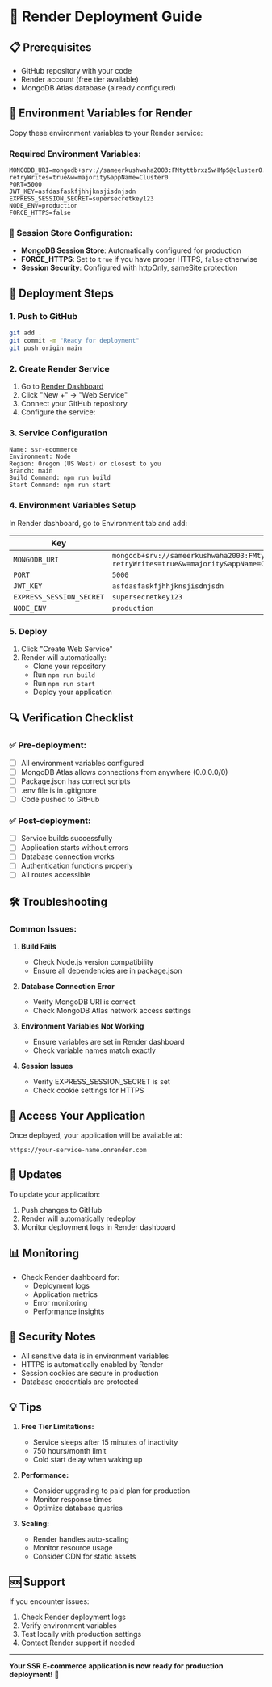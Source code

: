 # 🚀 Render Deployment Guide

## 📋 Prerequisites
- GitHub repository with your code
- Render account (free tier available)
- MongoDB Atlas database (already configured)

## 🔧 Environment Variables for Render

Copy these environment variables to your Render service:

### Required Environment Variables:
```
MONGODB_URI=mongodb+srv://sameerkushwaha2003:FMtyttbrxz5wHMpS@cluster0.dn6pzce.mongodb.net/ecommerce?retryWrites=true&w=majority&appName=Cluster0
PORT=5000
JWT_KEY=asfdasfaskfjhhjknsjisdnjsdn
EXPRESS_SESSION_SECRET=supersecretkey123
NODE_ENV=production
FORCE_HTTPS=false
```

### 🔧 Session Store Configuration:
- **MongoDB Session Store**: Automatically configured for production
- **FORCE_HTTPS**: Set to `true` if you have proper HTTPS, `false` otherwise
- **Session Security**: Configured with httpOnly, sameSite protection

## 🚀 Deployment Steps

### 1. Push to GitHub
```bash
git add .
git commit -m "Ready for deployment"
git push origin main
```

### 2. Create Render Service
1. Go to [Render Dashboard](https://dashboard.render.com/)
2. Click "New +" → "Web Service"
3. Connect your GitHub repository
4. Configure the service:

### 3. Service Configuration
```
Name: ssr-ecommerce
Environment: Node
Region: Oregon (US West) or closest to you
Branch: main
Build Command: npm run build
Start Command: npm run start
```

### 4. Environment Variables Setup
In Render dashboard, go to Environment tab and add:

| Key | Value |
|-----|-------|
| `MONGODB_URI` | `mongodb+srv://sameerkushwaha2003:FMtyttbrxz5wHMpS@cluster0.dn6pzce.mongodb.net/ecommerce?retryWrites=true&w=majority&appName=Cluster0` |
| `PORT` | `5000` |
| `JWT_KEY` | `asfdasfaskfjhhjknsjisdnjsdn` |
| `EXPRESS_SESSION_SECRET` | `supersecretkey123` |
| `NODE_ENV` | `production` |

### 5. Deploy
1. Click "Create Web Service"
2. Render will automatically:
   - Clone your repository
   - Run `npm run build`
   - Run `npm run start`
   - Deploy your application

## 🔍 Verification Checklist

### ✅ Pre-deployment:
- [ ] All environment variables configured
- [ ] MongoDB Atlas allows connections from anywhere (0.0.0.0/0)
- [ ] Package.json has correct scripts
- [ ] .env file is in .gitignore
- [ ] Code pushed to GitHub

### ✅ Post-deployment:
- [ ] Service builds successfully
- [ ] Application starts without errors
- [ ] Database connection works
- [ ] Authentication functions properly
- [ ] All routes accessible

## 🛠️ Troubleshooting

### Common Issues:

1. **Build Fails**
   - Check Node.js version compatibility
   - Ensure all dependencies are in package.json

2. **Database Connection Error**
   - Verify MongoDB URI is correct
   - Check MongoDB Atlas network access settings

3. **Environment Variables Not Working**
   - Ensure variables are set in Render dashboard
   - Check variable names match exactly

4. **Session Issues**
   - Verify EXPRESS_SESSION_SECRET is set
   - Check cookie settings for HTTPS

## 📱 Access Your Application

Once deployed, your application will be available at:
```
https://your-service-name.onrender.com
```

## 🔄 Updates

To update your application:
1. Push changes to GitHub
2. Render will automatically redeploy
3. Monitor deployment logs in Render dashboard

## 📊 Monitoring

- Check Render dashboard for:
  - Deployment logs
  - Application metrics
  - Error monitoring
  - Performance insights

## 🔐 Security Notes

- All sensitive data is in environment variables
- HTTPS is automatically enabled by Render
- Session cookies are secure in production
- Database credentials are protected

## 💡 Tips

1. **Free Tier Limitations:**
   - Service sleeps after 15 minutes of inactivity
   - 750 hours/month limit
   - Cold start delay when waking up

2. **Performance:**
   - Consider upgrading to paid plan for production
   - Monitor response times
   - Optimize database queries

3. **Scaling:**
   - Render handles auto-scaling
   - Monitor resource usage
   - Consider CDN for static assets

## 🆘 Support

If you encounter issues:
1. Check Render deployment logs
2. Verify environment variables
3. Test locally with production settings
4. Contact Render support if needed

---

**Your SSR E-commerce application is now ready for production deployment! 🎉**
